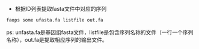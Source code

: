 * 根据ID列表提取fasta文件中对应的序列

```bash
faops some ufasta.fa listfile out.fa
```

ps: unfasta.fa是基因组fasta文件，listfile是包含序列名称的文件（一行一个序列名称），out.fa是提取相应序列的输出文件。
